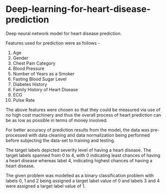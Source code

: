 # Deep-learning-for-heart-disease-prediction
Deep neural network model for heart disease prediction.

Features used for prediction were as follows - 
1) Age
2) Gender
3) Chest Pain Category
4) Blood Pressure
5) Number of Years as a Smoker
6) Fasting Blood Sugar Level
7) Diabetes History
8) Family History of Heart Disease
9) ECG
10) Pulse Rate

The above features were chosen so that they could be measured via use of no high cost machinery and thus the overall process of heart prediction can be as low as possible in terms of money involved.

For better accuracy of prediction results from the model, the data was pre-processed with data cleaning and data normalization being performed before subjecting the data-set to training and testing.

The target labels depicted severity level of having a heart disease. The target labels spanned from 0 to 4, with 0 indicating least chances of having a heart disease whereas label 4, indicating highest chances of having a heart disease.

The given problem was modelled as a binary classification problem with labels 0, 1 and 2 being assigned a target label value of 0 and labels 3 and 4 were assigned a target label value of 1. 
